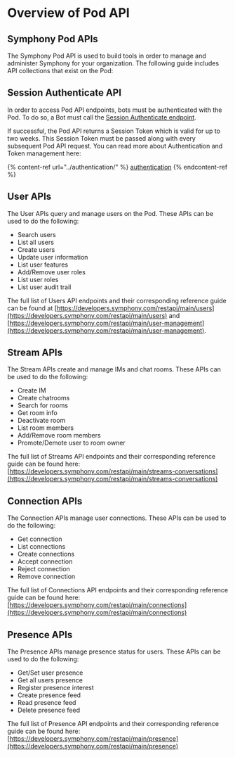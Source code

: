 # Overview of Pod API

## Symphony Pod APIs <img src="../../.gitbook/assets/Symphony Pod.png" alt="" data-size="line">

The Symphony Pod API is used to build tools in order to manage and administer Symphony for your organization. The following guide includes API collections that exist on the Pod:

## Session Authenticate API <img src="../../.gitbook/assets/Symphony API.png" alt="" data-size="line">

In order to access Pod API endpoints, bots must be authenticated with the Pod. To do so, a Bot must call the [Session Authenticate endpoint](https://developers.symphony.com/restapi/main/bot-authentication/rsa-session-authenticate).

If successful, the Pod API returns a Session Token which is valid for up to two weeks. This Session Token must be passed along with every subsequent Pod API request. You can read more about Authentication and Token management here:

{% content-ref url="../authentication/" %}
[authentication](../authentication/)
{% endcontent-ref %}

## User APIs <img src="../../.gitbook/assets/Symphony API.png" alt="" data-size="line">

The User APIs query and manage users on the Pod. These APIs can be used to do the following:

* Search users
* List all users
* Create users
* Update user information
* List user features
* Add/Remove user roles
* List user roles
* List user audit trail

The full list of Users API endpoints and their corresponding reference guide can be found at [https://developers.symphony.com/restapi/main/users](https://developers.symphony.com/restapi/main/users) and [https://developers.symphony.com/restapi/main/user-management](https://developers.symphony.com/restapi/main/user-management).

## Stream APIs <img src="../../.gitbook/assets/Symphony API.png" alt="" data-size="line">

The Stream APIs create and manage IMs and chat rooms. These APIs can be used to do the following:

* Create IM
* Create chatrooms
* Search for rooms
* Get room info
* Deactivate room
* List room members
* Add/Remove room members
* Promote/Demote user to room owner

The full list of Streams API endpoints and their corresponding reference guide can be found here: [https://developers.symphony.com/restapi/main/streams-conversations](https://developers.symphony.com/restapi/main/streams-conversations)

## Connection APIs <img src="../../.gitbook/assets/Symphony API.png" alt="" data-size="line">

The Connection APIs manage user connections. These APIs can be used to do the following:

* Get connection
* List connections
* Create connections
* Accept connection
* Reject connection
* Remove connection

The full list of Connections API endpoints and their corresponding reference guide can be found here: [https://developers.symphony.com/restapi/main/connections](https://developers.symphony.com/restapi/main/connections)

## Presence APIs <img src="../../.gitbook/assets/Symphony API.png" alt="" data-size="line">

The Presence APIs manage presence status for users. These APIs can be used to do the following:

* Get/Set user presence
* Get all users presence
* Register presence interest
* Create presence feed
* Read presence feed
* Delete presence feed

The full list of Presence API endpoints and their corresponding reference guide can be found here: [https://developers.symphony.com/restapi/main/presence](https://developers.symphony.com/restapi/main/presence)
